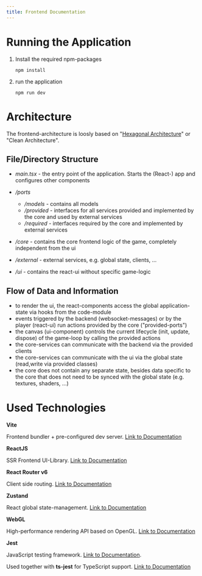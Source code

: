 ```yaml
---
title: Frontend Documentation
---
```






# Running the Application

1. Install the required npm-packages

   ```
   npm install
   ```

2. run the application

   ```
   npm run dev
   ```

   

# Architecture

The frontend-architecture is loosly based on "[Hexagonal Architecture](https://en.wikipedia.org/wiki/Hexagonal_architecture_(software))" or "Clean Architecture".

## File/Directory Structure

- *main.tsx* - the entry point of the application. Starts the (React-) app and configures other components
- */ports*
  - */models* - contains all models
  - */provided* - interfaces for all services provided and implemented by the core and used by external services
  - */required* - interfaces required by the core and implemented by external services

- */core* - contains the core frontend logic of the game, completely independent from the ui
- */external* - external services, e.g. global state, clients, ...
- */ui* - contains the react-ui without specific game-logic

## Flow of Data and Information

- to render the ui, the react-components access the global application-state via hooks from the code-module
- events triggered by the backend (websocket-messages) or by the player (react-ui) run actions provided by the core ("provided-ports")
- the canvas (ui-component) controls the current lifecycle (init, update, dispose) of the game-loop by calling the provided actions  
- the core-services can communicate with the backend via the provided clients
- the core-services can communicate with the ui via the global state (read,write via provided classes)
- the core does not contain any separate state, besides data specific to the core that does not need to be synced with the global state (e.g. textures, shaders, ...)



# Used Technologies

**Vite**

Frontend bundler + pre-configured dev server. [Link to Documentation](https://vitejs.dev/guide/)

**ReactJS**

SSR Frontend UI-Library. [Link to Documentation](https://reactjs.org/docs/getting-started.html)

**React Router v6**

Client side routing. [Link to Documentation](https://reactrouter.com/docs/en/v6/api)

**Zustand**

React global state-management. [Link to Documentation](https://github.com/pmndrs/zustand)

**WebGL**

High-performance rendering API based on OpenGL. [Link to Documentation](https://developer.mozilla.org/en-US/docs/Web/API/WebGL_API)

**Jest**

JavaScript testing framework. [Link to Documentation](https://jestjs.io/docs/getting-started).

Used together with **ts-jest** for TypeScript support. [Link to Documentation](https://kulshekhar.github.io/ts-jest/docs/getting-started/installation)
